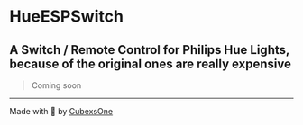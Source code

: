 # HueESPSwitch
## A Switch / Remote Control for Philips Hue Lights, because of the original ones are really expensive

> Coming soon

---
Made with 💙 by [CubexsOne][githubUrl]

<!-- Links -->
[githubUrl]: https://github.com/CubexsOne